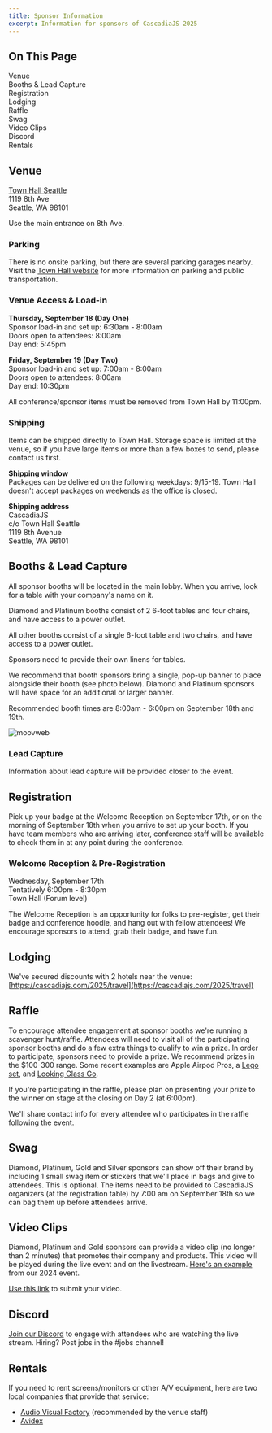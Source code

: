 ```yaml
---
title: Sponsor Information
excerpt: Information for sponsors of CascadiaJS 2025
---
```

<div id="toc">
<h2>On This Page</h2>
    <ul>
        <li><a href="#venue">Venue</a></li>
        <li><a href="#booths">Booths & Lead Capture</a></li>
        <li><a href="#registration">Registration</a></li>
        <li><a href="#lodging">Lodging</a></li>
        <li><a href="#raffle">Raffle</a></li>
        <li><a href="#swag">Swag</a></li>
        <li><a href="#video">Video Clips</a></li>
        <li><a href="#discord">Discord</a></li>
        <li><a href="#rentals">Rentals</a></li>
    </ul>
</div>

<h2 id="venue">Venue</h2>

[Town Hall Seattle](https://townhallseattle.org/)<br />
1119 8th Ave<br />
Seattle, WA 98101

Use the main entrance on 8th Ave.

### Parking

There is no onsite parking, but there are several parking garages nearby. Visit the [Town Hall website](https://townhallseattle.org/parking/) for more information on parking and public transportation.

### Venue Access & Load-in

**Thursday, September 18 (Day One)**<br />
Sponsor load-in and set up: 6:30am - 8:00am<br />
Doors open to attendees: 8:00am<br />
Day end: 5:45pm

**Friday, September 19 (Day Two)**<br />
Sponsor load-in and set up: 7:00am - 8:00am<br />
Doors open to attendees: 8:00am<br />
Day end: 10:30pm

All conference/sponsor items must be removed from Town Hall by 11:00pm.


### Shipping
Items can be shipped directly to Town Hall. Storage space is limited at the venue, so if you have large items or more than a few boxes to send, please contact us first. 

**Shipping window**<br />
Packages can be delivered on the following weekdays: 9/15-19. Town Hall doesn't accept packages on weekends as the office is closed.

**Shipping address**<br />
CascadiaJS<br />
c/o Town Hall Seattle<br />
1119 8th Avenue<br />
Seattle, WA 98101

<h2 id="booths">Booths & Lead Capture</h2>

All sponsor booths will be located in the main lobby. When you arrive, look for a table with your company's name on it. 

Diamond and Platinum booths consist of 2 6-foot tables and four chairs, and have access to a power outlet. 

All other booths consist of a single 6-foot table and two chairs, and have access to a power outlet. 

Sponsors need to provide their own linens for tables.

We recommend that booth sponsors bring a single, pop-up banner to place alongside their booth (see photo below). Diamond and Platinum sponsors will have space for an additional or larger banner.

Recommended booth times are 8:00am - 6:00pm on September 18th and 19th. 

![moovweb](/_public/images/past/cjs19-moovweb.jpg)


### Lead Capture

Information about lead capture will be provided closer to the event.

<h2 id="registration">Registration</h2>

Pick up your badge at the Welcome Reception on September 17th, or on the morning of September 18th when you arrive to set up your booth. If you have team members who are arriving later, conference staff will be available to check them in at any point during the conference. 

### Welcome Reception & Pre-Registration
Wednesday, September 17th<br />
Tentatively 6:00pm - 8:30pm<br />
Town Hall (Forum level)

The Welcome Reception is an opportunity for folks to pre-register, get their badge and conference hoodie, and hang out with fellow attendees! We encourage sponsors to attend, grab their badge, and have fun. 

<h2 id="lodging">Lodging</h2>

We've secured discounts with 2 hotels near the venue: [https://cascadiajs.com/2025/travel](https://cascadiajs.com/2025/travel)

<h2 id="raffle">Raffle</h2>

To encourage attendee engagement at sponsor booths we're running a scavenger hunt/raffle. Attendees will need to visit all of the participating sponsor booths and do a few extra things to qualify to win a prize. In order to participate, sponsors need to provide a prize. We recommend prizes in the $100-300 range. Some recent examples are Apple Airpod Pros, a [Lego set](https://www.lego.com/en-us/product/dune-atreides-royal-ornithopter-10327?gclid=Cj0KCQjwsPCyBhD4ARIsAPaaRf0GEwUAbr5nlu8_h8_QYmg93oG0U9kGH-Kp1GGNOPk6RdiaK058rDMaAiyWEALw_wcB&ef_id=Cj0KCQjwsPCyBhD4ARIsAPaaRf0GEwUAbr5nlu8_h8_QYmg93oG0U9kGH-Kp1GGNOPk6RdiaK058rDMaAiyWEALw_wcB%3AG%3As&s_kwcid=AL%21790%213%21695971563321%21%21%21g%21%21%2121172147888%21158672194057&cmp=KAC-INI-GOOGUS-GO-US_GL-EN-BR-PS-CONSIDER-ESCAPE-ICONS-SHOP-GP-DSA-RN-CIDNA00000-ICONS_DSA&gad_source=1), and [Looking Glass Go](https://checkout.lookingglassfactory.com/products/looking-glass-go).

If you're participating in the raffle, please plan on presenting your prize to the winner on stage at the closing on Day 2 (at 6:00pm).

We'll share contact info for every attendee who participates in the raffle following the event.

<h2 id="swag">Swag</h2>

Diamond, Platinum, Gold and Silver sponsors can show off their brand by including 1 small swag item or stickers that we'll place in bags and give to attendees. This is optional. The items need to be provided to CascadiaJS organizers (at the registration table) by 7:00 am on September 18th so we can bag them up before attendees arrive. 

<h2 id="video">Video Clips</h2>

Diamond, Platinum and Gold sponsors can provide a video clip (no longer than 2 minutes) that promotes their company and products. This video will be played during the live event and on the livestream. [Here's an example](https://cascadiajs.com/2024/sponsors/temporal) from our 2024 event.

[Use this link](https://www.dropbox.com/request/eMb2yLATY7HIue3cz5yT) to submit your video.

<h2 id="discord">Discord</h2>

[Join our Discord](https://discord.gg/kkYR86GM29) to engage with attendees who are watching the live stream. Hiring? Post jobs in the #jobs channel!

<h2 id="rentals">Rentals</h2>

If you need to rent screens/monitors or other A/V equipment, here are two local companies that provide that service: 

- [Audio Visual Factory](https://www.avfactory.com/) (recommended by the venue staff)
- [Avidex](https://www.avidex.com/locations/seattle-washington)

 
